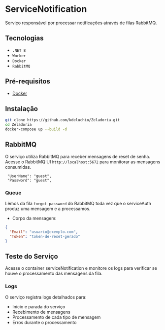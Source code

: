 # ServiceNotification

Serviço responsável por processar notificações através de filas RabbitMQ.

## Tecnologias

- `.NET 8`
- `Worker`
- `Docker`
- `RabbitMQ`


## Pré-requisitos

- [Docker](https://www.docker.com/)

## Instalação

```bash
git clone https://github.com/kdeluchio/Zeladoria.git 
cd Zeladoria
docker-compose up --build -d 
```


## RabbitMQ

O serviço utiliza RabbitMQ para receber mensagens de reset de senha. 
Acesse o RabbitMQ UI `http://localhost:5672` para monitorar as mensagens consumidas.
```
 "UserName": "guest",
 "Password": "guest",
```

### Queue

Lêmos da fila `forgot-password` do RabbitMQ toda vez que o serviceAuth produz uma mensagem e a processamos.
- Corpo da mensagem:

```json
{
  "Email": "usuario@exemplo.com",
  "Token": "token-de-reset-gerado"
}
```

## Teste do Serviço

Acesse o container serviceNotification e monitore os logs para verificar se houve o processamento das mensagens da fila.

### Logs

O serviço registra logs detalhados para:
- Início e parada do serviço
- Recebimento de mensagens
- Processamento de cada tipo de mensagem
- Erros durante o processamento
